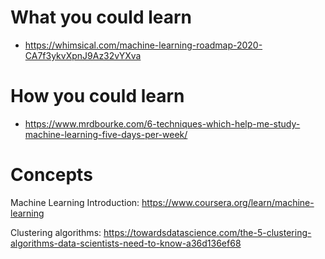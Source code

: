 # What you could learn
- https://whimsical.com/machine-learning-roadmap-2020-CA7f3ykvXpnJ9Az32vYXva

# How you could learn
- https://www.mrdbourke.com/6-techniques-which-help-me-study-machine-learning-five-days-per-week/

# Concepts
Machine Learning Introduction: https://www.coursera.org/learn/machine-learning

Clustering algorithms: https://towardsdatascience.com/the-5-clustering-algorithms-data-scientists-need-to-know-a36d136ef68


